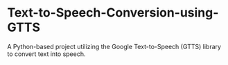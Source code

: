 # Text-to-Speech-Conversion-using-GTTS
A Python-based project utilizing the Google Text-to-Speech (GTTS) library to convert text into speech.
